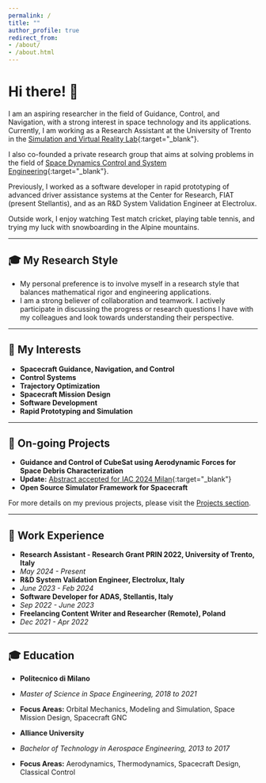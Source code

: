 ```yaml
---
permalink: /
title: ""
author_profile: true
redirect_from:
- /about/
- /about.html
---
```


# Hi there! 👋

I am an aspiring researcher in the field of Guidance, Control, and Navigation, with a strong interest in space
technology and its applications. Currently, I am working as a Research Assistant at the University of Trento in the
[Simulation and Virtual Reality Lab](https://www.dii.unitn.it/en/401/simulators-and-virtual-reality){:target="_blank"}.

I also co-founded a private research group that aims at solving problems in the field of [Space Dynamics Control and
System Engineering](https://sdcsgroup.mobirisesite.com/home.html){:target="_blank"}.

Previously, I worked as a software developer in rapid prototyping of advanced driver assistance systems at the Center
for Research, FIAT (present Stellantis), and as an R&D System Validation Engineer at Electrolux.

Outside work, I enjoy watching Test match cricket, playing table tennis, and trying my luck with snowboarding in the
Alpine mountains.

---

## 🎓 My Research Style

- My personal preference is to involve myself in a research style that balances mathematical rigor and engineering
applications.
- I am a strong believer of collaboration and teamwork. I actively participate in discussing the progress or research
questions I have with my colleagues and look towards understanding their perspective.

---

## 🔭 My Interests

- **Spacecraft Guidance, Navigation, and Control**
- **Control Systems**
- **Trajectory Optimization**
- **Spacecraft Mission Design**
- **Software Development**
- **Rapid Prototyping and Simulation**

---

## 🚀 On-going Projects

- **Guidance and Control of CubeSat using Aerodynamic Forces for Space Debris Characterization**
- **Update:** [Abstract accepted for IAC 2024
Milan](https://iafastro.directory/iac/paper/id/88922/abstract-pdf/IAC-24,C1,3,9,x88922.brief.pdf?2024-04-01.00:02:34){:target="_blank"}
- **Open Source Simulator Framework for Spacecraft**

For more details on my previous projects, please visit the [Projects section](/projects/).

---

## 💼 Work Experience

- **Research Assistant - Research Grant PRIN 2022, University of Trento, Italy**
- _May 2024 - Present_
- **R&D System Validation Engineer, Electrolux, Italy**
- _June 2023 - Feb 2024_
- **Software Developer for ADAS, Stellantis, Italy**
- _Sep 2022 - June 2023_
- **Freelancing Content Writer and Researcher (Remote), Poland**
- _Dec 2021 - Apr 2022_

---

## 🎓 Education

- **Politecnico di Milano**
- _Master of Science in Space Engineering, 2018 to 2021_
- **Focus Areas:** Orbital Mechanics, Modeling and Simulation, Space Mission Design, Spacecraft GNC

- **Alliance University**
- _Bachelor of Technology in Aerospace Engineering, 2013 to 2017_
- **Focus Areas:** Aerodynamics, Thermodynamics, Spacecraft Design, Classical Control